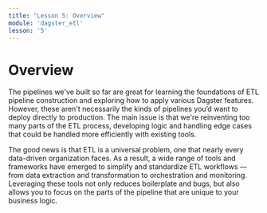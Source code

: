 ```yaml
---
title: "Lesson 5: Overview"
module: 'dagster_etl'
lesson: '5'
---
```


# Overview

The pipelines we've built so far are great for learning the foundations of ETL pipeline construction and exploring how to apply various Dagster features. However, these aren't necessarily the kinds of pipelines you’d want to deploy directly to production. The main issue is that we're reinventing too many parts of the ETL process, developing logic and handling edge cases that could be handled more efficiently with existing tools.

The good news is that ETL is a universal problem, one that nearly every data-driven organization faces. As a result, a wide range of tools and frameworks have emerged to simplify and standardize ETL workflows — from data extraction and transformation to orchestration and monitoring. Leveraging these tools not only reduces boilerplate and bugs, but also allows you to focus on the parts of the pipeline that are unique to your business logic.
